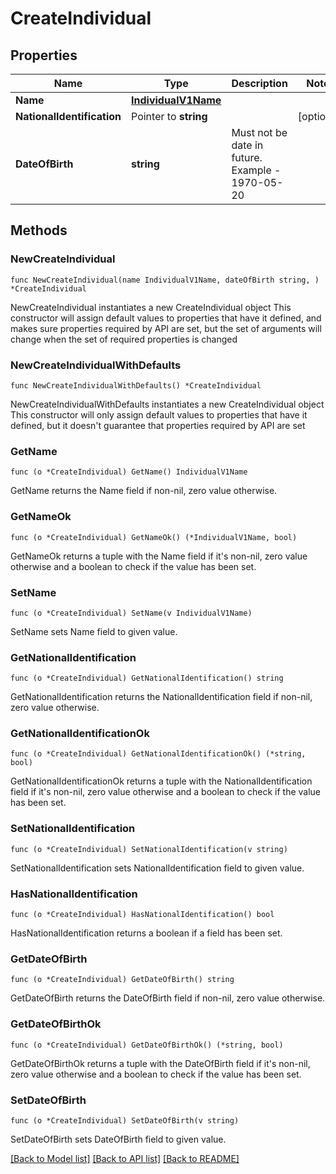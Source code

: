 # CreateIndividual

## Properties

Name | Type | Description | Notes
------------ | ------------- | ------------- | -------------
**Name** | [**IndividualV1Name**](IndividualV1_name.md) |  | 
**NationalIdentification** | Pointer to **string** |  | [optional] 
**DateOfBirth** | **string** | Must not be date in future. Example - 1970-05-20 | 

## Methods

### NewCreateIndividual

`func NewCreateIndividual(name IndividualV1Name, dateOfBirth string, ) *CreateIndividual`

NewCreateIndividual instantiates a new CreateIndividual object
This constructor will assign default values to properties that have it defined,
and makes sure properties required by API are set, but the set of arguments
will change when the set of required properties is changed

### NewCreateIndividualWithDefaults

`func NewCreateIndividualWithDefaults() *CreateIndividual`

NewCreateIndividualWithDefaults instantiates a new CreateIndividual object
This constructor will only assign default values to properties that have it defined,
but it doesn't guarantee that properties required by API are set

### GetName

`func (o *CreateIndividual) GetName() IndividualV1Name`

GetName returns the Name field if non-nil, zero value otherwise.

### GetNameOk

`func (o *CreateIndividual) GetNameOk() (*IndividualV1Name, bool)`

GetNameOk returns a tuple with the Name field if it's non-nil, zero value otherwise
and a boolean to check if the value has been set.

### SetName

`func (o *CreateIndividual) SetName(v IndividualV1Name)`

SetName sets Name field to given value.


### GetNationalIdentification

`func (o *CreateIndividual) GetNationalIdentification() string`

GetNationalIdentification returns the NationalIdentification field if non-nil, zero value otherwise.

### GetNationalIdentificationOk

`func (o *CreateIndividual) GetNationalIdentificationOk() (*string, bool)`

GetNationalIdentificationOk returns a tuple with the NationalIdentification field if it's non-nil, zero value otherwise
and a boolean to check if the value has been set.

### SetNationalIdentification

`func (o *CreateIndividual) SetNationalIdentification(v string)`

SetNationalIdentification sets NationalIdentification field to given value.

### HasNationalIdentification

`func (o *CreateIndividual) HasNationalIdentification() bool`

HasNationalIdentification returns a boolean if a field has been set.

### GetDateOfBirth

`func (o *CreateIndividual) GetDateOfBirth() string`

GetDateOfBirth returns the DateOfBirth field if non-nil, zero value otherwise.

### GetDateOfBirthOk

`func (o *CreateIndividual) GetDateOfBirthOk() (*string, bool)`

GetDateOfBirthOk returns a tuple with the DateOfBirth field if it's non-nil, zero value otherwise
and a boolean to check if the value has been set.

### SetDateOfBirth

`func (o *CreateIndividual) SetDateOfBirth(v string)`

SetDateOfBirth sets DateOfBirth field to given value.



[[Back to Model list]](../README.md#documentation-for-models) [[Back to API list]](../README.md#documentation-for-api-endpoints) [[Back to README]](../README.md)


